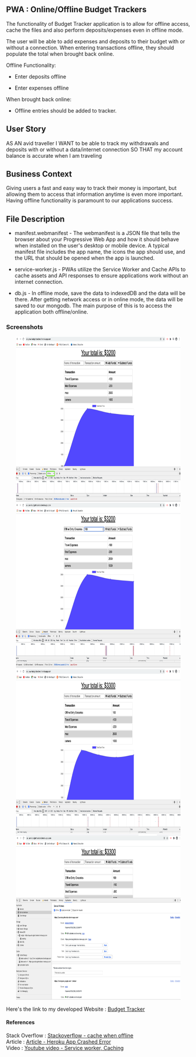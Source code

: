 ## PWA : Online/Offline Budget Trackers

The functionality of Budget Tracker application is to allow for offline access, cache the files and also perform deposits/expenses even in offline mode.

The user will be able to add expenses and deposits to their budget with or without a connection. When entering transactions offline, they should populate the total when brought back online.

Offline Functionality:

  * Enter deposits offline

  * Enter expenses offline

When brought back online:

  * Offline entries should be added to tracker.

## User Story
AS AN avid traveller
I WANT to be able to track my withdrawals and deposits with or without a data/internet connection
SO THAT my account balance is accurate when I am traveling

## Business Context

Giving users a fast and easy way to track their money is important, but allowing them to access that information anytime is even more important. Having offline functionality is paramount to our applications success.

## File Description

* manifest.webmanifest - The webmanifest is a JSON file that tells the browser about your Progressive Web App and how it should behave when installed on the user's desktop or mobile device. A typical manifest file includes the app name, the icons the app should use, and the URL that should be opened when the app is launched.

* service-worker.js - PWAs utilize the Service Worker and Cache APIs to cache assets and API responses to ensure applications work without an internet connection.

* db.js - In offline mode, save the data to indexedDB and the data will be there. 
After getting network access or in online mode, the data will be saved to our mongodb. The main purpose of this is to access the application both offline/online.

### Screenshots

<p style ="text-align:center;">
<img src="public/budgettracker_1.png" width="450" alt= "budger tracker image 1" height="450"/>
<img src="public/budgettracker_2.png"  width="450" alt="budger tracker image 2" height="450"/>
<img src="public/budgettracker_3.png" width="450" alt="budger tracker image 3" height="450"/>
<img src="public/budgettracker_4.png"  width="450" alt="budger tracker image 4" height="450"/>

</p>

Here's the link to my developed Website : [Budget Tracker](https://pwa-budgettrackers.herokuapp.com/)

#### References

Stack Overflow : [Stackoverflow - cache when offline](https://stackoverflow.com/questions/33045517/use-serviceworker-cache-only-when-offline)<br/>
Article : [Article - Heroku App Crashed Error](https://dev.to/lawrence_eagles/causes-of-heroku-h10-app-crashed-error-and-how-to-solve-them-3jnl)<br/>
Video   : [Youtube video - Service worker, Caching ](https://www.youtube.com/watch?v=ksXwaWHCW6k)